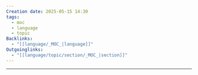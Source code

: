 ```yaml
---
Creation date: 2025-05-15 14:30
tags:
  - moc
  - language
  - topic
Backlinks:
  - "[[language/_MOC_|language]]"
Outgoinglinks:
  - "[[language/topic/section/_MOC_|section]]"
---
```

---